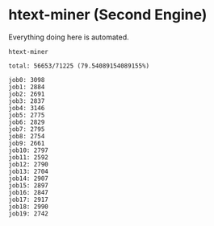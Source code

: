 # htext-miner (Second Engine)

Everything doing here is automated.

```
htext-miner

total: 56653/71225 (79.54089154089155%)

job0: 3098
job1: 2884
job2: 2691
job3: 2837
job4: 3146
job5: 2775
job6: 2829
job7: 2795
job8: 2754
job9: 2661
job10: 2797
job11: 2592
job12: 2790
job13: 2704
job14: 2907
job15: 2897
job16: 2847
job17: 2917
job18: 2990
job19: 2742
```